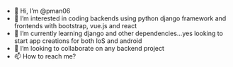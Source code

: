 - 👋 Hi, I’m @pman06
- 👀 I’m interested in coding backends using python django framework and frontends with bootstrap, vue.js and react 
- 🌱 I’m currently learning django and other dependencies...yes looking to start app creations for both IoS and android
- 💞️ I’m looking to collaborate on any backend project
- 📫 How to reach me?

<!---
pman06/pman06 is a ✨ special ✨ repository because its `README.md` (this file) appears on your GitHub profile.
You can click the Preview link to take a look at your changes.
--->
